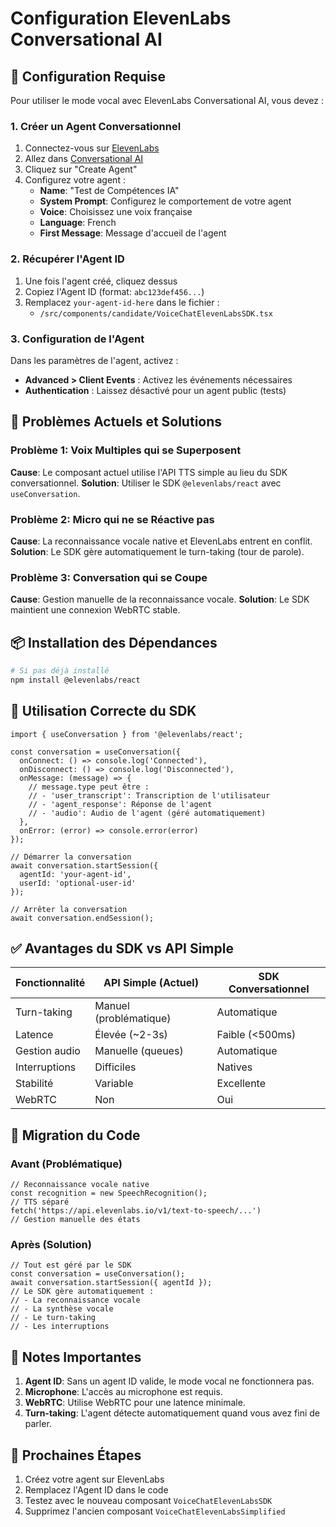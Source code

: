 # Configuration ElevenLabs Conversational AI

## 🚨 Configuration Requise

Pour utiliser le mode vocal avec ElevenLabs Conversational AI, vous devez :

### 1. Créer un Agent Conversationnel

1. Connectez-vous sur [ElevenLabs](https://elevenlabs.io)
2. Allez dans [Conversational AI](https://elevenlabs.io/app/conversational-ai)
3. Cliquez sur "Create Agent"
4. Configurez votre agent :
   - **Name**: "Test de Compétences IA"
   - **System Prompt**: Configurez le comportement de votre agent
   - **Voice**: Choisissez une voix française
   - **Language**: French
   - **First Message**: Message d'accueil de l'agent

### 2. Récupérer l'Agent ID

1. Une fois l'agent créé, cliquez dessus
2. Copiez l'Agent ID (format: `abc123def456...`)
3. Remplacez `your-agent-id-here` dans le fichier :
   - `/src/components/candidate/VoiceChatElevenLabsSDK.tsx`

### 3. Configuration de l'Agent

Dans les paramètres de l'agent, activez :
- **Advanced > Client Events** : Activez les événements nécessaires
- **Authentication** : Laissez désactivé pour un agent public (tests)

## 🔧 Problèmes Actuels et Solutions

### Problème 1: Voix Multiples qui se Superposent
**Cause**: Le composant actuel utilise l'API TTS simple au lieu du SDK conversationnel.
**Solution**: Utiliser le SDK `@elevenlabs/react` avec `useConversation`.

### Problème 2: Micro qui ne se Réactive pas
**Cause**: La reconnaissance vocale native et ElevenLabs entrent en conflit.
**Solution**: Le SDK gère automatiquement le turn-taking (tour de parole).

### Problème 3: Conversation qui se Coupe
**Cause**: Gestion manuelle de la reconnaissance vocale.
**Solution**: Le SDK maintient une connexion WebRTC stable.

## 📦 Installation des Dépendances

```bash
# Si pas déjà installé
npm install @elevenlabs/react
```

## 🎯 Utilisation Correcte du SDK

```tsx
import { useConversation } from '@elevenlabs/react';

const conversation = useConversation({
  onConnect: () => console.log('Connected'),
  onDisconnect: () => console.log('Disconnected'),
  onMessage: (message) => {
    // message.type peut être :
    // - 'user_transcript': Transcription de l'utilisateur
    // - 'agent_response': Réponse de l'agent
    // - 'audio': Audio de l'agent (géré automatiquement)
  },
  onError: (error) => console.error(error)
});

// Démarrer la conversation
await conversation.startSession({
  agentId: 'your-agent-id',
  userId: 'optional-user-id'
});

// Arrêter la conversation
await conversation.endSession();
```

## ✅ Avantages du SDK vs API Simple

| Fonctionnalité | API Simple (Actuel) | SDK Conversationnel |
|----------------|-------------------|-------------------|
| Turn-taking | Manuel (problématique) | Automatique |
| Latence | Élevée (~2-3s) | Faible (<500ms) |
| Gestion audio | Manuelle (queues) | Automatique |
| Interruptions | Difficiles | Natives |
| Stabilité | Variable | Excellente |
| WebRTC | Non | Oui |

## 🔄 Migration du Code

### Avant (Problématique)
```tsx
// Reconnaissance vocale native
const recognition = new SpeechRecognition();
// TTS séparé
fetch('https://api.elevenlabs.io/v1/text-to-speech/...')
// Gestion manuelle des états
```

### Après (Solution)
```tsx
// Tout est géré par le SDK
const conversation = useConversation();
await conversation.startSession({ agentId });
// Le SDK gère automatiquement :
// - La reconnaissance vocale
// - La synthèse vocale
// - Le turn-taking
// - Les interruptions
```

## 📝 Notes Importantes

1. **Agent ID**: Sans un agent ID valide, le mode vocal ne fonctionnera pas.
2. **Microphone**: L'accès au microphone est requis.
3. **WebRTC**: Utilise WebRTC pour une latence minimale.
4. **Turn-taking**: L'agent détecte automatiquement quand vous avez fini de parler.

## 🚀 Prochaines Étapes

1. Créez votre agent sur ElevenLabs
2. Remplacez l'Agent ID dans le code
3. Testez avec le nouveau composant `VoiceChatElevenLabsSDK`
4. Supprimez l'ancien composant `VoiceChatElevenLabsSimplified`
